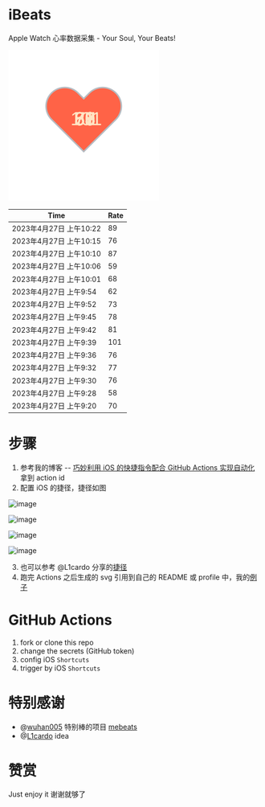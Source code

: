 # iBeats
Apple Watch 心率数据采集 - Your Soul, Your Beats!

![](./files/heart.svg)

<!--START_SECTION:my_heart_rate-->
| Time | Rate | 
 | ---- | ---- | 
| 2023年4月27日 上午10:22 | 89 |
| 2023年4月27日 上午10:15 | 76 |
| 2023年4月27日 上午10:10 | 87 |
| 2023年4月27日 上午10:06 | 59 |
| 2023年4月27日 上午10:01 | 68 |
| 2023年4月27日 上午9:54 | 62 |
| 2023年4月27日 上午9:52 | 73 |
| 2023年4月27日 上午9:45 | 78 |
| 2023年4月27日 上午9:42 | 81 |
| 2023年4月27日 上午9:39 | 101 |
| 2023年4月27日 上午9:36 | 76 |
| 2023年4月27日 上午9:32 | 77 |
| 2023年4月27日 上午9:30 | 76 |
| 2023年4月27日 上午9:28 | 58 |
| 2023年4月27日 上午9:20 | 70 |

<!--END_SECTION:my_heart_rate-->

# 步骤
1. 参考我的博客 -- [巧妙利用 iOS 的快捷指令配合 GitHub Actions 实现自动化](https://github.com/yihong0618/gitblog/issues/198) 拿到 action id
2. 配置 iOS 的捷径，捷径如图

![image](https://user-images.githubusercontent.com/15976103/122154218-0db0b480-ce97-11eb-93bb-5aec07c558dc.png)

![image](https://user-images.githubusercontent.com/15976103/122154236-186b4980-ce97-11eb-8e4b-70551a0391ae.png)

![image](https://user-images.githubusercontent.com/15976103/122154268-2d47dd00-ce97-11eb-902e-3acf292265a9.png)

![image](https://user-images.githubusercontent.com/15976103/122174055-fa144680-ceb4-11eb-9be2-3eb83cd516f7.png)

3. 也可以参考 @L1cardo 分享的[捷径](https://www.icloud.com/shortcuts/6ab6047b459c41ad822ad6b94b1c03d4)
4. 跑完 Actions 之后生成的 svg 引用到自己的 README 或 profile 中，我的[例子](https://github.com/yihong0618) 

# GitHub Actions

1. fork or clone this repo
2. change the secrets (GitHub token)
3. config iOS `Shortcuts` 
4. trigger by iOS `Shortcuts`

# 特别感谢
- @[wuhan005](https://github.com/wuhan005) 特别棒的项目 [mebeats](https://github.com/wuhan005/mebeats)
- @[L1cardo](https://github.com/L1cardo) idea

# 赞赏
Just enjoy it
谢谢就够了
